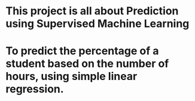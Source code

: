 # This project is all about Prediction using Supervised Machine Learning
# To predict the percentage of a student based on the number of hours, using simple linear regression.
